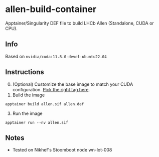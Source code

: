 # allen-build-container
Apptainer/Singularity DEF file to build LHCb Allen (Standalone, CUDA or CPU).

## Info
Based on `nvidia/cuda:11.8.0-devel-ubuntu22.04`

## Instructions
0. (Optional) Customize the base image to match your CUDA configuration. [Pick the right tag here](https://hub.docker.com/r/nvidia/cuda/tags?page=1&name=devel-ubuntu22.04).
1. Build the image
```
apptainer build allen.sif allen.def
```
3. Run the image
```
apptainer run --nv allen.sif
```

## Notes
- Tested on Nikhef's Stoomboot node wn-lot-008
